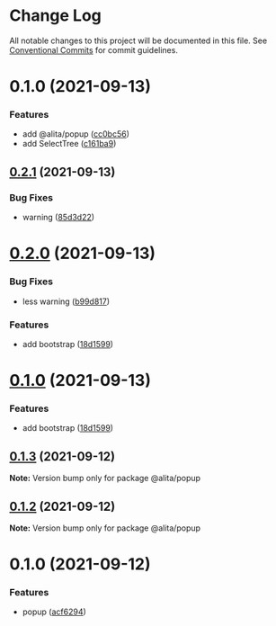 # Change Log

All notable changes to this project will be documented in this file.
See [Conventional Commits](https://conventionalcommits.org) for commit guidelines.

# 0.1.0 (2021-09-13)


### Features

* add @alita/popup ([cc0bc56](https://github.com/alitajs/components/commit/cc0bc5647b1c490969b21517beae4b9e1674391d))
* add SelectTree ([c161ba9](https://github.com/alitajs/components/commit/c161ba96fc44135466d54e14d36f87b45e8fd9b9))





## [0.2.1](https://github.com/alitajs/components/compare/@alita/popup@0.2.0...@alita/popup@0.2.1) (2021-09-13)


### Bug Fixes

* warning ([85d3d22](https://github.com/alitajs/components/commit/85d3d22cd4209221c7a913d778dbe7e0089ff9f0))





# [0.2.0](https://github.com/alitajs/components/compare/@alita/popup@0.0.5...@alita/popup@0.2.0) (2021-09-13)


### Bug Fixes

* less warning ([b99d817](https://github.com/alitajs/components/commit/b99d817040b2738ed4eb6346732d02a1f876f7f2))


### Features

* add bootstrap ([18d1599](https://github.com/alitajs/components/commit/18d1599f104ba819d9e4aeafce08b999ee3f278b))





# [0.1.0](https://github.com/alitajs/components/compare/@alita/popup@0.0.5...@alita/popup@0.1.0) (2021-09-13)


### Features

* add bootstrap ([18d1599](https://github.com/alitajs/components/commit/18d1599f104ba819d9e4aeafce08b999ee3f278b))





## [0.1.3](https://github.com/alitajs/components/compare/@alita/popup@0.1.2...@alita/popup@0.1.3) (2021-09-12)

**Note:** Version bump only for package @alita/popup





## [0.1.2](https://github.com/alitajs/components/compare/@alita/popup@0.1.0...@alita/popup@0.1.2) (2021-09-12)

**Note:** Version bump only for package @alita/popup





# 0.1.0 (2021-09-12)


### Features

* popup ([acf6294](https://github.com/alitajs/components/commit/acf6294f407f97394be35f184189474648dd1a87))
